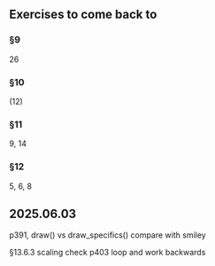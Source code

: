 ## Exercises to come back to
### §9
26
### §10
(12)
### §11
9, 14
### §12
5, 6, 8

## 2025.06.03
p391, draw() vs draw_specifics()
    compare with smiley

§13.6.3 scaling
    check p403 loop and work backwards

